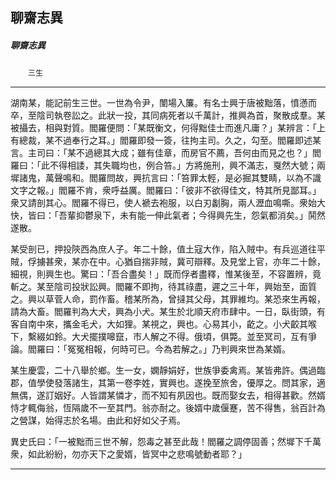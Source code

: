 

## 聊齋志異

##### 聊齋志異
　　`三生`

* * *

湖南某，能記前生三世。一世為令尹，闈場入簾。有名士興于唐被黜落，憤懣而卒，至陰司執卷訟之。此狀一投，其同病死者以千萬計，推興為首，聚散成羣。某被攝去，相與對質。閻羅便問：「某既衡文，何得黜佳士而進凡庸？」某辨言：「上有總裁，某不過奉行之耳。」閻羅即發一簽，往拘主司。久之，勾至。閻羅即述某言。主司曰：「某不過總其大成；雖有佳章，而房官不薦，吾何由而見之也？」閻羅曰：「此不得相諉，其失職均也，例合笞。」方將施刑，興不滿志，戛然大號；兩墀諸鬼，萬聲鳴和。閻羅問故，興抗言曰：「笞罪太輕，是必掘其雙睛，以為不識文字之報。」閻羅不肯，衆呼益厲。閻羅曰：「彼非不欲得佳文，特其所見鄙耳。」衆又請剖其心。閻羅不得已，使人褫去袍服，以白刃劙胸，兩人瀝血鳴嘶。衆始大快，皆曰：「吾輩抑鬱泉下，未有能一伸此氣者；今得興先生，怨氣都消矣。」鬨然遂散。

某受剖已，押投陝西為庶人子。年二十餘，值土寇大作，陷入賊中。有兵巡道往平賊，俘擄甚衆，某亦在中。心猶自揣非賊，冀可辯釋。及見堂上官，亦年二十餘，細視，則興生也。驚曰：「吾合盡矣！」既而俘者盡釋，惟某後至，不容置辨，竟斬之。某至陰司投狀訟興。閻羅不即拘，待其祿盡，遲之三十年，興始至，面質之。興以草菅人命，罰作畜。稽某所為，曾撻其父母，其罪維均。某恐來生再報，請為大畜。閻羅判為大犬，興為小犬。某生於北順天府市肆中。一日，臥街頭，有客自南中來，攜金毛犬，大如狸。某視之，興也。心易其小，齕之。小犬齩其喉下，繫綴如鈴。大犬擺撲嗥竄，市人解之不得。俄頃，俱斃。並至冥司，互有爭論。閻羅曰：「冤冤相報，何時可已。今為若解之。」乃判興來世為某婿。

某生慶雲，二十八舉於鄉。生一女，嫻靜娟好，世族爭委禽焉。某皆弗許。偶過臨郡，值學使發落諸生，其第一卷李姓，實興也。遂挽至旅舍，優厚之。問其家，適無偶，遂訂姻好。人皆謂某憐才，而不知有夙因也。既而娶女去，相得甚歡。然婿恃才輒侮翁，恆隔歲不一至其門。翁亦耐之。後婿中歲偃蹇，苦不得售，翁百計為之營謀，始得志於名場。由此和好如父子焉。

異史氏曰：「一被黜而三世不解，怨毒之甚至此哉！閻羅之調停固善；然墀下千萬衆，如此紛紛，勿亦天下之愛婿，皆冥中之悲鳴號動者耶？」

* * *

